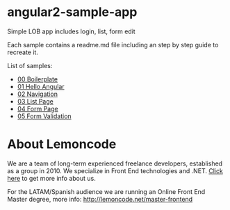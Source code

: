 # angular2-sample-app

Simple LOB app includes login, list, form edit

Each sample contains a readme.md file including an step by step guide to recreate it.

List of samples:

- [00 Boilerplate](https://github.com/Lemoncode/angular2-sample-app/tree/master/00%20Boilerplate)
- [01 Hello Angular](https://github.com/Lemoncode/angular2-sample-app/tree/master/01%20Hello%20Angular)
- [02 Navigation](https://github.com/Lemoncode/angular2-sample-app/tree/master/02%20Navigation)
- [03 List Page](https://github.com/Lemoncode/angular2-sample-app/tree/master/03%20List%20Page)
- [04 Form Page](https://github.com/Lemoncode/angular2-sample-app/tree/master/04%20Form%20Page)
- [05 Form Validation](https://github.com/Lemoncode/angular2-sample-app/tree/master/05%20Form%20Validation)

# About Lemoncode

We are a team of long-term experienced freelance developers, established as a group in 2010.
We specialize in Front End technologies and .NET. [Click here](http://lemoncode.net/services/en/#en-home) to get more info about us.

For the LATAM/Spanish audience we are running an Online Front End Master degree, more info: http://lemoncode.net/master-frontend




